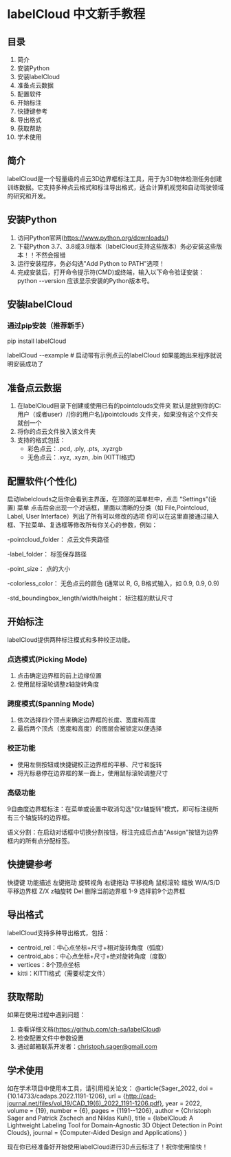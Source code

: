 # labelCloud 中文新手教程

## 目录
1. 简介
2. 安装Python
3. 安装labelCloud
4. 准备点云数据
5. 配置软件
6. 开始标注
7. 快捷键参考
8. 导出格式
9. 获取帮助
10. 学术使用

## 简介
labelCloud是一个轻量级的点云3D边界框标注工具，用于为3D物体检测任务创建训练数据。它支持多种点云格式和标注导出格式，适合计算机视觉和自动驾驶领域的研究和开发。

## 安装Python
1. 访问Python官网(https://www.python.org/downloads/)
2. 下载Python 3.7、3.8或3.9版本（labelCloud支持这些版本）务必安装这些版本！！不然会报错
3. 运行安装程序，务必勾选"Add Python to PATH"选项！
4. 完成安装后，打开命令提示符(CMD)或终端，输入以下命令验证安装：
   python --version
   应该显示安装的Python版本号。

## 安装labelCloud
### 通过pip安装（推荐新手）
pip install labelCloud

labelCloud --example  # 启动带有示例点云的labelCloud 如果能跑出来程序就说明安装成功了



## 准备点云数据
1. 在labelCloud目录下创建或使用已有的pointclouds文件夹 默认是放到你的C: 用户（或者user）/[你的用户名]/pointclouds 文件夹，如果没有这个文件夹就创一个
2. 将你的点云文件放入该文件夹
3. 支持的格式包括：
   - 彩色点云：.pcd, .ply, .pts, .xyzrgb
   - 无色点云：.xyz, .xyzn, .bin (KITTI格式)

## 配置软件(个性化)
启动labelclouds之后你会看到主界面，在顶部的菜单栏中，点击 ​​“Settings”​​ (设置) 菜单
点击后会出现一个对话框，里面以清晰的分类（如 ​File, ​Pointcloud, ​Label, ​User Interface）列出了所有可以修改的选项
你可以在这里直接通过输入框、下拉菜单、复选框等修改所有你关心的参数，例如：

-​pointcloud_folder​： 点云文件夹路径

-​label_folder​： 标签保存路径

-​point_size​： 点的大小

-​colorless_color​： 无色点云的颜色 (通常以 R, G, B格式输入，如 0.9, 0.9, 0.9)

-​std_boundingbox_length/width/height​： 标注框的默认尺寸

## 开始标注
labelCloud提供两种标注模式和多种校正功能。

### 点选模式(Picking Mode)
1. 点击确定边界框的前上边缘位置
2. 使用鼠标滚轮调整z轴旋转角度

### 跨度模式(Spanning Mode)
1. 依次选择四个顶点来确定边界框的长度、宽度和高度
2. 最后两个顶点（宽度和高度）的图层会被锁定以便选择

### 校正功能
- 使用左侧按钮或快捷键校正边界框的平移、尺寸和旋转
- 将光标悬停在边界框的某一面上，使用鼠标滚轮调整尺寸

### 高级功能
9自由度边界框标注：在菜单或设置中取消勾选"仅z轴旋转"模式，即可标注绕所有三个轴旋转的边界框。

语义分割：在启动对话框中切换分割按钮，标注完成后点击"Assign"按钮为边界框内的所有点分配标签。

## 快捷键参考
快捷键       功能描述
左键拖动      旋转视角
右键拖动      平移视角
鼠标滚轮      缩放
W/A/S/D      平移边界框
Z/X          z轴旋转
Del          删除当前边界框
1-9          选择前9个边界框

## 导出格式
labelCloud支持多种导出格式，包括：
- centroid_rel：中心点坐标+尺寸+相对旋转角度（弧度）
- centroid_abs：中心点坐标+尺寸+绝对旋转角度（度数）
- vertices：8个顶点坐标
- kitti：KITTI格式（需要标定文件）

## 获取帮助
如果在使用过程中遇到问题：
1. 查看详细文档(https://github.com/ch-sa/labelCloud)
2. 检查配置文件中参数设置
3. 通过邮箱联系开发者：christoph.sager@gmail.com

## 学术使用
如在学术项目中使用本工具，请引用相关论文：
@article{Sager_2022,
    doi = {10.14733/cadaps.2022.1191-1206},
    url = {http://cad-journal.net/files/vol_19/CAD_19(6)_2022_1191-1206.pdf},
    year = 2022,
    volume = {19},
    number = {6},
    pages = {1191--1206},
    author = {Christoph Sager and Patrick Zschech and Niklas Kuhl},
    title = {labelCloud: A Lightweight Labeling Tool for Domain-Agnostic 3D Object Detection in Point Clouds},
    journal = {Computer-Aided Design and Applications}
}

现在你已经准备好开始使用labelCloud进行3D点云标注了！祝你使用愉快！
